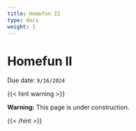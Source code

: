 ```yaml
---
title: Homefun II 
type: docs
weight: 1
---
```


# Homefun II 

Due date: `9/16/2024`

{{< hint warning >}}

**Warning:** This page is under construction.

{{< /hint >}}
